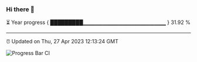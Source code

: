 ### Hi there 👋

⏳ Year progress { █████████▁▁▁▁▁▁▁▁▁▁▁▁▁▁▁▁▁▁▁▁▁ } 31.92 %

---

⏰ Updated on Thu, 27 Apr 2023 12:13:24 GMT

![Progress Bar CI](https://github.com/Shyam-Makwana/GitHub-Actions-Demo/workflows/Progress%20Bar%20CI/badge.svg)
